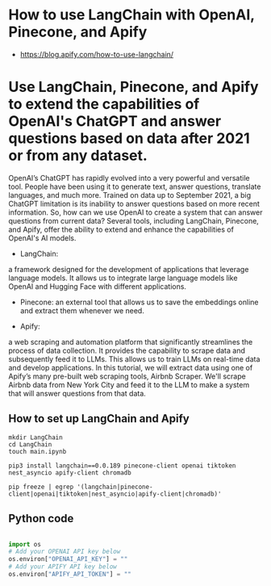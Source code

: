 

# How to use LangChain with OpenAI, Pinecone, and Apify

- https://blog.apify.com/how-to-use-langchain/


# Use LangChain, Pinecone, and Apify to extend the capabilities of OpenAI's ChatGPT and answer questions based on data after 2021 or from any dataset.


OpenAI’s ChatGPT has rapidly evolved into a very powerful and versatile tool. People have been using it to generate text, answer questions, translate languages, and much more. Trained on data up to September 2021, a big ChatGPT limitation is its inability to answer questions based on more recent information. So, how can we use OpenAI to create a system that can answer questions from current data? Several tools, including LangChain, Pinecone, and Apify, offer the ability to extend and enhance the capabilities of OpenAI's AI models.

* LangChain: 

a framework designed for the development of applications that leverage language models. It allows us to integrate large language models like OpenAI and Hugging Face with different applications.

* Pinecone: an external tool that allows us to save the embeddings online and extract them whenever we need.

* Apify: 

a web scraping and automation platform that significantly streamlines the process of data collection. It provides the capability to scrape data and subsequently feed it to LLMs. This allows us to train LLMs on real-time data and develop applications.
In this tutorial, we will extract data using one of Apify’s many pre-built web scraping tools, Airbnb Scraper. We'll scrape Airbnb data from New York City and feed it to the LLM to make a system that will answer questions from that data.

## How to set up LangChain and Apify

```
mkdir LangChain
cd LangChain
touch main.ipynb
```

```
pip3 install langchain==0.0.189 pinecone-client openai tiktoken nest_asyncio apify-client chromadb
```

```
pip freeze | egrep '(langchain|pinecone-client|openai|tiktoken|nest_asyncio|apify-client|chromadb)'
```

## Python code

```python

import os
# Add your OPENAI API key below
os.environ["OPENAI_API_KEY"] = ""
# Add your APIFY API key below
os.environ["APIFY_API_TOKEN"] = ""






```